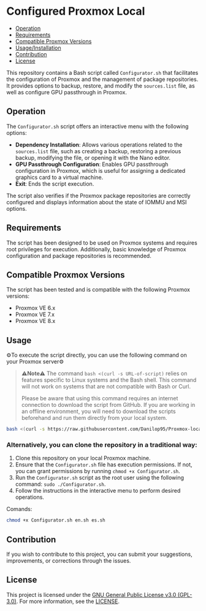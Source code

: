 # Configured Proxmox Local

- [Operation](#operation)
- [Requirements](#requirements)
- [Compatible Proxmox Versions](#compatible-proxmox-versions)
- [Usage/Installation](#usage)
- [Contribution](#contribution)
- [License](#license)

This repository contains a Bash script called `Configurator.sh` that facilitates the configuration of Proxmox and the management of package repositories. It provides options to backup, restore, and modify the `sources.list` file, as well as configure GPU passthrough in Proxmox.

## Operation

The `Configurator.sh` script offers an interactive menu with the following options:

- **Dependency Installation**: Allows various operations related to the `sources.list` file, such as creating a backup, restoring a previous backup, modifying the file, or opening it with the Nano editor.
- **GPU Passthrough Configuration**: Enables GPU passthrough configuration in Proxmox, which is useful for assigning a dedicated graphics card to a virtual machine.
- **Exit**: Ends the script execution.

The script also verifies if the Proxmox package repositories are correctly configured and displays information about the state of IOMMU and MSI options.

## Requirements

The script has been designed to be used on Proxmox systems and requires root privileges for execution. Additionally, basic knowledge of Proxmox configuration and package repositories is recommended.

## Compatible Proxmox Versions

The script has been tested and is compatible with the following Proxmox versions:

- Proxmox VE 6.x
- Proxmox VE 7.x
- Proxmox VE 8.x

## Usage

⚙️To execute the script directly, you can use the following command on your Proxmox server⚙️
> ⚠️**Note**⚠️
> The command `bash <(curl -s URL-of-script)` relies on features specific to Linux systems and the Bash shell. This command will not work on systems that are not compatible with Bash or Curl.
>
> Please be aware that using this command requires an internet connection to download the script from GitHub. If you are working in an offline environment, you will need to download the scripts beforehand and run them directly from your local system.

```bash
bash <(curl -s https://raw.githubusercontent.com/Danilop95/Proxmox-local/main/Configurador.sh)
```
### Alternatively, you can clone the repository in a traditional way:

1. Clone this repository on your local Proxmox machine.
2. Ensure that the `Configurator.sh` file has execution permissions. If not, you can grant permissions by running `chmod +x Configurator.sh`.
3. Run the `Configurator.sh` script as the root user using the following command: `sudo ./Configurator.sh`.
4. Follow the instructions in the interactive menu to perform desired operations.

Comands:
```bash
chmod +x Configurator.sh en.sh es.sh
```

## Contribution

If you wish to contribute to this project, you can submit your suggestions, improvements, or corrections through the issues.

## License

This project is licensed under the [GNU General Public License v3.0 (GPL-3.0)](LICENSE). For more information, see the [LICENSE](LICENSE).
